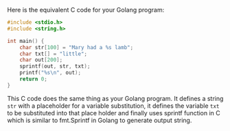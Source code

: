 Here is the equivalent C code for your Golang program: 

```c
#include <stdio.h>
#include <string.h>

int main() {
    char str[100] = "Mary had a %s lamb";
    char txt[] = "little";
    char out[200]; 
    sprintf(out, str, txt);
    printf("%s\n", out);
    return 0;
}
```
This C code does the same thing as your Golang program. It defines a string `str` with a placeholder for a variable substitution, it defines the variable `txt` to be substituted into that place holder and finally uses sprintf function in C which is similar to fmt.Sprintf in Golang to generate output string.
